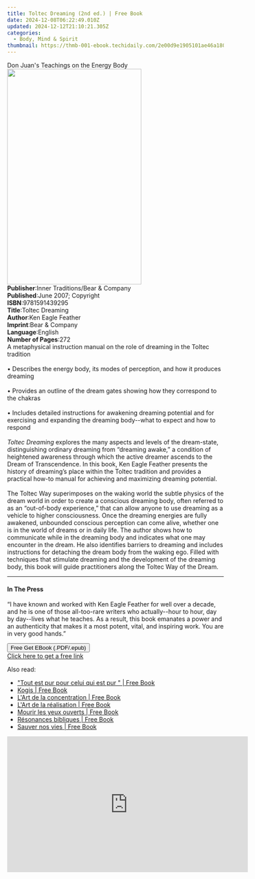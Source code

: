 ```yaml
---
title: Toltec Dreaming (2nd ed.) | Free Book
date: 2024-12-08T06:22:49.010Z
updated: 2024-12-12T21:10:21.305Z
categories:
  - Body, Mind & Spirit
thumbnail: https://thmb-001-ebook.techidaily.com/2e00d9e1905101ae46a1808fd73e02869f8bb1b3f0ba706b3babb0c7999fdd73.jpg
---
```

<main id="book-container">
  <div class="flex flex-col">
    <div class="book-brief flex-1 py-6 px-4 sm:p-6 md:py-10 md:px-8">
      <!-- brief-->
      <div class="book-brief-main">Don Juan's Teachings on the Energy Body</div>
    </div>
    <div
      class="book-meta-info flex-1 grid gap-4 col-start-1 col-end-3 row-start-1 sm:mb-6 sm:grid-cols-4 lg:gap-6 lg:col-start-2 lg:row-end-6 lg:row-span-6 lg:mb-0"
    >
      <div
        class="book-meta-info-left place-content-center mt-4 p-4 text-sm leading-6 col-start-2 col-span-2 dark:text-slate-400"
      >
        <img
          class="w-full h-500 object-cover rounded-lg sm:h-255 sm:col-span-2 lg:col-span-full"
          src="https://img-001-ebook.techidaily.com/d37ee06d82bfacd31afd5aa94a550c32736b5f119c6faa88bab25a9a44a118a7.jpg"
          alt=""
          width="312"
          height="500"
        />
      </div>
      <div
        class="book-meta-info-right mt-2 col-start-1 row-start-2 col-span-3 self-center"
      >
        <!-- meta data  -->
        <div class="flex flex-col px-4 md:px-8">
          <div class="flex-1">
            <strong>Publisher</strong>:<span class="px-2"
              >Inner Traditions/Bear &amp; Company</span
            >
          </div>
          <div class="flex-1">
            <strong>Published</strong>:<span class="px-2"
              >June 2007; Copyright</span
            >
          </div>
          <div class="flex-1">
            <strong>ISBN</strong>:<span class="px-2">9781591439295</span>
          </div>
          <div class="flex-1">
            <strong>Title</strong>:<span class="px-2">Toltec Dreaming</span>
          </div>
          <div class="flex-1">
            <strong>Author</strong>:<span class="px-2">Ken Eagle Feather</span>
          </div>
          <div class="flex-1">
            <strong>Imprint</strong>:<span class="px-2"
              >Bear &amp; Company</span
            >
          </div>
          <div class="flex-1">
            <strong>Language</strong>:<span class="px-2">English</span>
          </div>
          <div class="flex-1">
            <strong>Number of Pages</strong>:<span class="px-2">272</span>
          </div>
        </div>
      </div>
    </div>
    <div class="book-description flex-1 py-6 px-4 sm:p-6 md:py-10 md:px-8">
      <div class="book-description-main">
        <div accordion-content="" id="description">
          A metaphysical instruction manual on the role of dreaming in the
          Toltec tradition <br /><br />• Describes the energy body, its modes of
          perception, and how it produces dreaming <br /><br />• Provides an
          outline of the dream gates showing how they correspond to the chakras
          <br /><br />• Includes detailed instructions for awakening dreaming
          potential and for exercising and expanding the dreaming body--what to
          expect and how to respond <br /><br /><i>Toltec Dreaming</i> explores
          the many aspects and levels of the dream-state, distinguishing
          ordinary dreaming from “dreaming awake,” a condition of heightened
          awareness through which the active dreamer ascends to the Dream of
          Transcendence. In this book, Ken Eagle Feather presents the history of
          dreaming’s place within the Toltec tradition and provides a practical
          how-to manual for achieving and maximizing dreaming potential.
          <br /><br />The Toltec Way superimposes on the waking world the subtle
          physics of the dream world in order to create a conscious dreaming
          body, often referred to as an “out-of-body experience,” that can allow
          anyone to use dreaming as a vehicle to higher consciousness. Once the
          dreaming energies are fully awakened, unbounded conscious perception
          can come alive, whether one is in the world of dreams or in daily
          life. The author shows how to communicate while in the dreaming body
          and indicates what one may encounter in the dream. He also identifies
          barriers to dreaming and includes instructions for detaching the dream
          body from the waking ego. Filled with techniques that stimulate
          dreaming and the development of the dreaming body, this book will
          guide practitioners along the Toltec Way of the Dream.
        </div>
        <div class="accordion-fader"></div>
      </div>
    </div>
    <div class="book-excerpts flex-1 py-6 px-4 sm:p-6 md:py-10 md:px-8">
      <!-- excerpts-->
      <div class="book-excerpts-main">
        <hr />
        <h4 class="placeholder placeholder-heading">
          <span>In The Press</span>
        </h4>
        <p>
          “I have known and worked with Ken Eagle Feather for well over a
          decade, and he is one of those all-too-rare writers who actually--hour
          to hour, day by day--lives what he teaches. As a result, this book
          emanates a power and an authenticity that makes it a most potent,
          vital, and inspiring work. You are in very good hands.”
        </p>
      </div>
    </div>
    <div
      class="book-about-author flex-1 py-6 px-4 sm:p-6 md:py-10 md:px-8"
    ></div>
    <div class="book-free-get flex-1 py-6 px-4 sm:p-6 md:py-10 md:px-8">
      <button
        id="btn-free-get"
        class="bg-blue-500 hover:bg-blue-700 text-white font-bold py-2 px-4 rounded"
      >
        Free Get EBook (.PDF/.epub)
      </button>
      <div id="countdown-display" class="px-2 text-lg mt-2"></div>
      <a
        id="free-link"
        class="hidden bg-blue-500 hover:bg-blue-700 text-white font-bold py-2 px-4 rounded"
        href="https://www.ebooks.com/en-us/book/95782366/toltec-dreaming/ken-eagle-feather/"
        target="_blank"
        >Click here to get a free link</a
      >
    </div>
    <script>
      let countdownTime = 0;
      let countdownInterval = null;
      document
        .getElementById('btn-free-get')
        .addEventListener('click', startCountdown);
      function startCountdown() {
        countdownTime = new Date().getTime() + 60000 * 3;
        countdownInterval = setInterval(updateCountdown, 1000);
        document.getElementById('btn-free-get').disabled = true;
        document
          .getElementById('btn-free-get')
          .classList.add('bg-gray-500', 'cursor-not-allowed');
      }
      function updateCountdown() {
        let currentTime = new Date().getTime();
        let timeLeft = countdownTime - currentTime;
        let secondsLeft = Math.floor(timeLeft / 1000);
        document.getElementById('countdown-display').innerHTML =
          `Remaining time: ${secondsLeft} seconds.`;
        if (secondsLeft <= 0) {
          clearInterval(countdownInterval);
          document.getElementById('btn-free-get').classList.add('hidden');
          document.getElementById('free-link').classList.remove('hidden');
          document.getElementById('countdown-display').innerHTML = '';
        }
      }
    </script>
  </div>
</main>

<ins class="adsbygoogle"
      style="display:block"
      data-ad-client="ca-pub-7571918770474297"
      data-ad-slot="8358498916"
      data-ad-format="auto"
      data-full-width-responsive="true"></ins>
    

<span class="atpl-alsoreadstyle">Also read:</span>
<div><ul>
<li><a href="https://novels-ebooks.techidaily.com/210350255-9782226234766-tout-est-pur-pour-celui-qui-est-pur/"><u> "Tout est pur pour celui qui est pur " | Free Book</u></a></li>
<li><a href="https://novels-ebooks.techidaily.com/210349923-9782226234506-kogis/"><u>Kogis | Free Book</u></a></li>
<li><a href="https://novels-ebooks.techidaily.com/210350062-9782226233820-lart-de-la-concentration/"><u>L'Art de la concentration | Free Book</u></a></li>
<li><a href="https://novels-ebooks.techidaily.com/210350182-9782226232786-lart-de-la-realisation/"><u>L'Art de la réalisation | Free Book</u></a></li>
<li><a href="https://novels-ebooks.techidaily.com/210349911-9782226234155-mourir-les-yeux-ouverts/"><u>Mourir les yeux ouverts | Free Book</u></a></li>
<li><a href="https://novels-ebooks.techidaily.com/210350116-9782226237071-resonances-bibliques/"><u>Résonances bibliques | Free Book</u></a></li>
<li><a href="https://novels-ebooks.techidaily.com/210349861-9782226287267-sauver-nos-vies/"><u>Sauver nos vies | Free Book</u></a></li>
</ul></div>

<!-- affiliate ads begin -->
<iframe width="560" height="315" src="https://www.youtube.com/embed/-Bov2KfWQ_Y?si=MnVczisgeJ-sGW2r" title="YouTube video player" frameborder="0" allow="accelerometer; autoplay; clipboard-write; encrypted-media; gyroscope; picture-in-picture; web-share" referrerpolicy="strict-origin-when-cross-origin" allowfullscreen></iframe>
<!-- affiliate ads end -->

